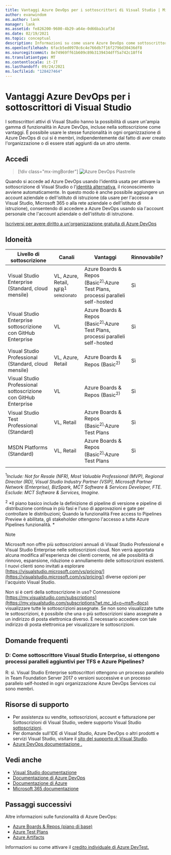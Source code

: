 ```yaml
---
title: Vantaggi Azure DevOps per i sottoscrittori di Visual Studio | Microsoft Docs
author: evanwindom
ms.author: lank
manager: lank
ms.assetid: fe826200-9600-4b29-a64e-0d66ba3caf3d
ms.date: 02/19/2021
ms.topic: conceptual
description: Informazioni su come usare Azure DevOps come sottoscrittore di Visual Studio.
ms.openlocfilehash: 6facb5ed0978c6c4e766db7f16f2796d30436df8
ms.sourcegitcommit: 8e74969ff61b609c89b3139434dff5a742c18ff4
ms.translationtype: MT
ms.contentlocale: it-IT
ms.lasthandoff: 09/24/2021
ms.locfileid: "128427464"
---
```

# <a name="azure-devops-benefits-for-visual-studio-subscribers"></a>Vantaggi Azure DevOps per i sottoscrittori di Visual Studio
I sottoscrittori attivi di Visual Studio hanno la possibilità di usare un'ampia gamma di funzionalità in Azure DevOps, incluse nella sottoscrizione come vantaggi. È possibile usare le stesse funzionalità in ogni organizzazione di Azure DevOps di cui si è membri, indipendentemente dal fatto di aver creato l'organizzazione o di essere stati aggiunti da un atro utente.

## <a name="sign-in"></a>Accedi

   > [!div class="mx-imgBorder"]
   > ![Azure DevOps Piastrelle](_img/vs-azure-devops/vs-azure-devops-tile.png "Fare clic su 'Get started' (Introduzione) per accedere Azure DevOps.")

   
Quando si accede ad Azure DevOps usando l'identità usata per attivare la sottoscrizione di Visual Studio o l'[identità alternativa](vs-alternate-identity.md), il riconoscimento avviene automaticamente.  In questo modo è anche possibile aggiungere un account aziendale o dell'istituto di istruzione (da usare per l'accesso a Visual Studio, Microsoft 365 o alla rete aziendale o dell'istituto di istruzione), consentendo di accedere a Azure DevOps usando sia l'account personale che l'account aziendale o dell'istituto di istruzione.

[Iscriversi per avere diritto a un'organizzazione gratuita di Azure DevOps](https://visualstudio.microsoft.com/team-services/)

## <a name="eligibility"></a>Idoneità
| Livello di sottoscrizione                                                 |     Canali                                            | Vantaggi                                                          | Rinnovabile?    |
|--------------------------------------------------------------------|---------------------------------------------------------|------------------------------------------------------------------|---------------|
| Visual Studio Enterprise (Standard, cloud mensile)   | VL, Azure, Retail, NFR<sup>1 selezionato</sup>  | Azure Boards & Repos (Basic<sup>2),</sup>Azure Test Plans, processi paralleli self-hosted |  Sì          |
| Visual Studio Enterprise sottoscrizione con GitHub Enterprise   | VL| Azure Boards & Repos (Basic<sup>2),</sup>Azure Test Plans, processi paralleli self-hosted |  Sì          |
| Visual Studio Professional (Standard, cloud mensile) | VL, Azure, Retail                                        | Azure Boards & Repos (Basic<sup>2)</sup>                                                             |  Sì          |
| Visual Studio Professional sottoscrizione con GitHub Enterprise | VL| Azure Boards & Repos (Basic<sup>2)</sup>                                                             |  Sì          |
| Visual Studio Test Professional (Standard)                         | VL, Retail                                              | Azure Boards & Repos (Basic<sup>2),</sup>Azure Test Plans                                              |  Sì          |
| MSDN Platforms (Standard)                                          | VL, Retail                                              | Azure Boards & Repos (Basic<sup>2),</sup>Azure Test Plans                                             |  Sì          |
||

<sup>1</sup>*Include: Not for Resale (NFR), Most Valuable Professional (MVP), Regional Director (RD), Visual Studio Industry Partner (VSIP), Microsoft Partner Network (Enterprise), BizSpark, MCT Software & Services Developer, FTE. Esclude: MCT Software & Services, Imagine.*  

<sup>2</sup> *Il piano basico include la definizione di pipeline di versione e pipeline di distribuzione continua in più fasi e l'uso di approvazioni e gate per controllare le distribuzioni; Quando la funzionalità Free access to Pipelines Preview è abilitata, gli stakeholder ottengono l'accesso a tutte Azure Pipelines funzionalità. *

> [!NOTE]
> Microsoft non offre più sottoscrizioni annuali di Visual Studio Professional e Visual Studio Enterprise nelle sottoscrizioni cloud. Non verrà apportata alcuna modifica all'esperienza dei clienti corrente, né alle possibilità di rinnovo, espansione, riduzione o annullamento delle sottoscrizioni esistenti. I nuovi clienti sono invitati a esplorare [https://visualstudio.microsoft.com/vs/pricing/](https://visualstudio.microsoft.com/vs/pricing/) diverse opzioni per l'acquisto Visual Studio.

Non si è certi della sottoscrizione in uso?  Connessione [https://my.visualstudio.com/subscriptions](https://my.visualstudio.com/subscriptions?wt.mc_id=o~msft~docs) visualizzare tutte le sottoscrizioni assegnate.
Se non sono visualizzate tutte le sottoscrizioni, è possibile che una o più sottoscrizioni siano assegnate a un indirizzo di posta elettronica diverso.  È necessario accedere con tale indirizzo di posta elettronica per visualizzare le sottoscrizioni.

## <a name="frequently-asked-questions"></a>Domande frequenti
### <a name="q-as-a-visual-studio-enterprise-subscriber-do-i-get-additional-parallel-jobs-for-tfs-and-azure-pipelines"></a>D: Come sottoscrittore Visual Studio Enterprise, si ottengono processi paralleli aggiuntivi per TFS e Azure Pipelines?
R: sì. Visual Studio Enterprise sottoscrittori ottengono un processo parallelo in Team Foundation Server 2017 o versioni successive e un processo parallelo self-hosted in ogni organizzazione Azure DevOps Services cui sono membri.

## <a name="support-resources"></a>Risorse di supporto
- Per assistenza su vendite, sottoscrizioni, account e fatturazione per Sottoscrizioni di Visual Studio, vedere supporto Visual Studio [sottoscrizioni](https://aka.ms/vssubscriberhelp).
- Per domande sull'IDE di Visual Studio, Azure DevOps o altri prodotti e servizi Visual Studio,  visitare il [sito del supporto di Visual Studio](https://visualstudio.microsoft.com/support/).
- [Azure DevOps documentazione .](/azure/devops/)

## <a name="see-also"></a>Vedi anche
- [Visual Studio documentazione](/visualstudio/)
- [Documentazione di Azure DevOps](/azure/devops/)
- [Documentazione di Azure](/azure/)
- [Microsoft 365 documentazione](/microsoft-365/)

## <a name="next-steps"></a>Passaggi successivi
Altre informazioni sulle funzionalità di Azure DevOps:
- [Azure Boards & Repos (piano di base)](https://azure.microsoft.com/services/devops/compare-features/)
- [Azure Test Plans](https://marketplace.visualstudio.com/items?itemName=ms.vss-testmanager-web)
- [Azure Artifacts](https://marketplace.visualstudio.com/items?itemName=ms.feed)

Informazioni su come attivare il [credito individuale di Azure DevTest.](vs-azure.md)